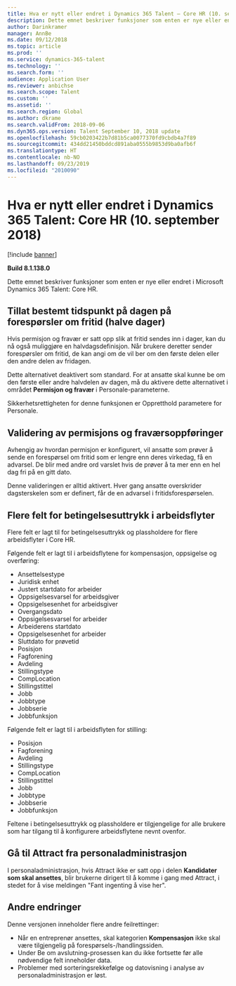 ```yaml
---
title: Hva er nytt eller endret i Dynamics 365 Talent – Core HR (10. september 2018)
description: Dette emnet beskriver funksjoner som enten er nye eller endret i Microsoft Dynamics 365 Talent – Core HR.
author: Darinkramer
manager: AnnBe
ms.date: 09/12/2018
ms.topic: article
ms.prod: ''
ms.service: dynamics-365-talent
ms.technology: ''
ms.search.form: ''
audience: Application User
ms.reviewer: anbichse
ms.search.scope: Talent
ms.custom: ''
ms.assetid: ''
ms.search.region: Global
ms.author: dkrame
ms.search.validFrom: 2018-09-06
ms.dyn365.ops.version: Talent September 10, 2018 update
ms.openlocfilehash: 59cb0203422b7d81b5ca0077370fd9cbdb4a7f89
ms.sourcegitcommit: 434dd21450bddcd891aba0555b9853d9ba0afb6f
ms.translationtype: HT
ms.contentlocale: nb-NO
ms.lasthandoff: 09/23/2019
ms.locfileid: "2010090"
---
```

# <a name="whats-new-or-changed-in-dynamics-365-talent-core-hr-september-10-2018"></a>Hva er nytt eller endret i Dynamics 365 Talent: Core HR (10. september 2018)

[!include [banner](includes/banner.md)]

**Build 8.1.138.0**

Dette emnet beskriver funksjoner som enten er nye eller endret i Microsoft Dynamics 365 Talent: Core HR.

## <a name="allow-specific-time-of-day-on-time-off-requests-half-days"></a>Tillat bestemt tidspunkt på dagen på forespørsler om fritid (halve dager)

Hvis permisjon og fravær er satt opp slik at fritid sendes inn i dager, kan du nå også muliggjøre en halvdagsdefinisjon. Når brukere deretter sender forespørsler om fritid, de kan angi om de vil ber om den første delen eller den andre delen av fridagen.

Dette alternativet deaktivert som standard. For at ansatte skal kunne be om den første eller andre halvdelen av dagen, må du aktivere dette alternativet i området **Permisjon og fravær** i Personale-parameterne.

Sikkerhetsrettigheten for denne funksjonen er Oppretthold parametere for Personale.

## <a name="validation-of-leave-and-absence-entries"></a>Validering av permisjons og fraværsoppføringer

Avhengig av hvordan permisjon er konfigurert, vil ansatte som prøver å sende en forespørsel om fritid som er lengre enn deres virkedag, få en advarsel. De blir med andre ord varslet hvis de prøver å ta mer enn en hel dag fri på en gitt dato.

Denne valideringen er alltid aktivert. Hver gang ansatte overskrider dagsterskelen som er definert, får de en advarsel i fritidsforespørselen.

## <a name="additional-fields-for-conditional-statements-in-workflows"></a>Flere felt for betingelsesuttrykk i arbeidsflyter

Flere felt er lagt til for betingelsesuttrykk og plassholdere for flere arbeidsflyter i Core HR.

Følgende felt er lagt til i arbeidsflytene for kompensasjon, oppsigelse og overføring:

- Ansettelsestype
- Juridisk enhet
- Justert startdato for arbeider
- Oppsigelsesvarsel for arbeidsgiver
- Oppsigelsesenhet for arbeidsgiver
- Overgangsdato
- Oppsigelsesvarsel for arbeider
- Arbeiderens startdato
- Oppsigelsesenhet for arbeider
- Sluttdato for prøvetid
- Posisjon
- Fagforening
- Avdeling
- Stillingstype
- CompLocation
- Stillingstittel
- Jobb
- Jobbtype
- Jobbserie
- Jobbfunksjon

Følgende felt er lagt til i arbeidsflyten for stilling:

- Posisjon
- Fagforening
- Avdeling
- Stillingstype
- CompLocation
- Stillingstittel
- Jobb
- Jobbtype
- Jobbserie
- Jobbfunksjon

Feltene i betingelsesuttrykk og plassholdere er tilgjengelige for alle brukere som har tilgang til å konfigurere arbeidsflytene nevnt ovenfor.

## <a name="navigation-to-attract-from-personnel-management"></a>Gå til Attract fra personaladministrasjon

I personaladministrasjon, hvis Attract ikke er satt opp i delen **Kandidater som skal ansettes**, blir brukerne dirigert til å komme i gang med Attract, i stedet for å vise meldingen "Fant ingenting å vise her".

## <a name="other-changes"></a>Andre endringer

Denne versjonen inneholder flere andre feilrettinger:

- Når en entreprenør ansettes, skal kategorien **Kompensasjon** ikke skal være tilgjengelig på forespørsels-/handlingssiden.
- Under Be om avslutning-prosessen kan du ikke fortsette før alle nødvendige felt inneholder data.
- Problemer med sorteringsrekkefølge og datovisning i analyse av personaladministrasjon er løst.
